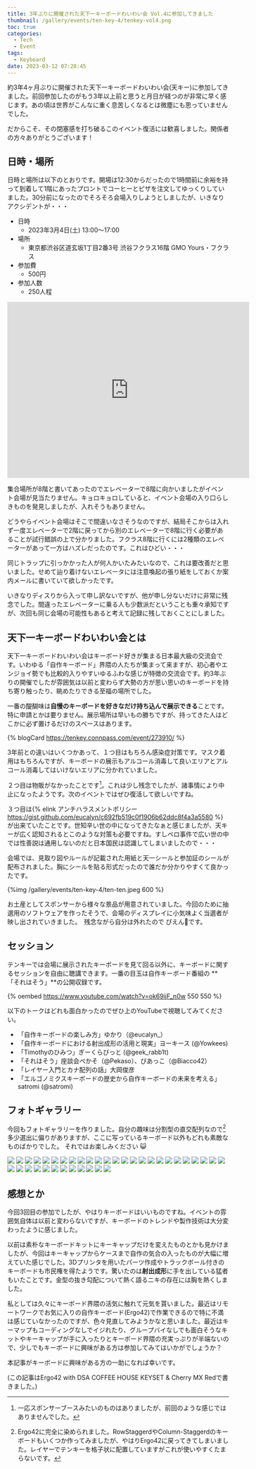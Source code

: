 ```yaml
---
title: 3年ぶりに開催された天下一キーボードわいわい会 Vol.4に参加してきました
thumbnail: /gallery/events/ten-key-4/tenkey-vol4.png
toc: true
categories:
  - Tech
  - Event
tags:
  - Keyboard
date: 2023-03-12 07:28:45
---
```


約3年4ヶ月ぶりに開催された天下一キーボードわいわい会(天キー)に参加してきました。前回参加したのがもう3年以上前と思うと月日が経つのが非常に早く感じます。あの頃は世界がこんなに重く息苦しくなるとは微塵にも思っていませんでした。

だからこそ、その閉塞感を打ち破るこのイベント復活には歓喜しました。関係者の方々ありがとうございます！

<!-- more -->

## 日時・場所

日時と場所は以下のとおりです。開場は12:30からだったので1時間前に余裕を持って到着して1階にあったプロントでコーヒーとピザを注文してゆっくりしていました。30分前になったのでそろそろ会場入りしようとしましたが、いきなりアクシデントが・・・

- 日時
  - 2023年3月4日(土) 13:00～17:00
- 場所
  - 東京都渋谷区道玄坂1丁目2番3号 渋谷フクラス16階 GMO Yours・フクラス
- 参加費
  - 500円
- 参加人数
  - 250人程

<iframe src="https://www.google.com/maps/embed?pb=!1m18!1m12!1m3!1d3241.7855653422034!2d139.6981227149654!3d35.657654480199795!2m3!1f0!2f0!3f0!3m2!1i1024!2i768!4f13.1!3m3!1m2!1s0x60188b347b56656d%3A0xcab99b519f5eca7a!2zR01PIFlvdXJzIOODleOCr-ODqeOCuQ!5e0!3m2!1sja!2sjp!4v1678584085224!5m2!1sja!2sjp" width="550" height="400" style="border:0;" allowfullscreen="" loading="lazy" referrerpolicy="no-referrer-when-downgrade"></iframe>

集合場所が8階と書いてあったのでエレベーターで8階に向かいましたがイベント会場が見当たりません。キョロキョロしていると、イベント会場の入り口らしきものを発見しましたが、入れそうもありません。

どうやらイベント会場はそこで間違いなさそうなのですが、結局そこからは入れず一度エレベーターで2階に戻ってから別のエレベーターで8階に行く必要があることが試行錯誤の上で分かりました。フクラス8階に行くには2種類のエレベーターがあって一方はハズレだったのです。これはひどい・・・

同じトラップに引っかかった人が何人かいたみたいなので、これは要改善だと思いました。せめて辿り着けないエレベータには注意喚起の張り紙をしておくか案内メールに書いていて欲しかったです。

いきなりディスりから入って申し訳ないですが、他が申し分ないだけに非常に残念でした。間違ったエレベーターに乗る人も少数派だということも重々承知ですが、次回も同じ会場の可能性もあると考えて記録に残しておくことにしました。


## 天下一キーボードわいわい会とは

天下一キーボードわいわい会はキーボード好きが集まる日本最大級の交流会です。いわゆる「自作キーボード」界隈の人たちが集まって来ますが、初心者やエンジョイ勢でも比較的入りやすいゆるふわな感じが特徴の交流会です。約3年ぶりの開催でしたが雰囲気は以前と変わらず大勢の方が思い思いのキーボードを持ち寄り触ったり、眺めたりできる至福の場所でした。

一番の醍醐味は**自慢のキーボードを好きなだけ持ち込んで展示できる**ことです。特に申請とかは要りません。展示場所は早いもの勝ちですが、持ってきた人はどこかに必ず置けるだけのスペースはあります。

{% blogCard https://tenkey.connpass.com/event/273910/ %}

3年前との違いはいくつかあって、１つ目はもちろん感染症対策です。マスク着用はもちろんですが、キーボードの展示もアルコール消毒して良いエリアとアルコール消毒してはいけないエリアに分かれていました。

２つ目は物販がなかったことです[^1]。これは少し残念でしたが、諸事情により中止になったようです。次のイベントではぜひ復活して欲しいですね。

３つ目は{% elink アンチハラスメントポリシー https://gist.github.com/eucalyn/c692fb519c0f1906b62ddc8f4a3a5580 %}が出来ていたことです。世知辛い世の中になってきたなぁと感じましたが、天キーが広く認知されるとこのような対策も必要ですね。すしペロ事件で広い世の中では性善説は通用しないのだと日本国民は認識してしまいましたので・・・

会場では、見取り図やルールが記載された用紙と天一シールと参加証のシールが配布されました。胸にシールを貼る形式だったので誰だか分かりやすくて良かったです。

{%img /gallery/events/ten-key-4/ten-ten.jpeg 600 %}

お土産としてスポンサーから様々な景品が用意されていました。今回のために抽選用のソフトウェアを作ったそうで、会場のディスプレイに小気味よく当選者が映し出されていきました。　残念ながら自分は外れたので ぴえん🥺です。

[^1]: 一応スポンサーブースみたいのものはありましたが、前回のような感じではありませんでした。

## セッション

テンキーでは会場に展示されたキーボードを見て回る以外に、キーボードに関するセッションを自由に聴講できます。一番の目玉は自作キーボード番組の **「それはそう」**の公開収録です。

{% oembed https://www.youtube.com/watch?v=ok69ijF_n0w 550 550 %}

以下のトークはどれも面白かったのでぜひ上のYouTubeで視聴してみてください。

- 「自作キーボードの楽しみ方」ゆかり（@eucalyn_）
- 「自作キーボードにおける射出成形の活用と現実」ヨーキース (@Yowkees)
- 「Timothyのひみつ」ぎーくらびっと (@geek_rabb1t)
- 「それはそう」座談会ぺかそ（@Pekaso）、びあっこ（@Biacco42）
- 「レイヤー入門とカナ配列の話」大岡俊彦
- 「エルゴノミクスキーボードの歴史から自作キーボードの未来を考える」satromi (@satromi)

## フォトギャラリー

今回もフォトギャラリーを作りました。自分の趣味は分割型の直交配列なので[^2]多少選出に偏りがありますが、ここに写っているキーボード以外もどれも素敵なものばかりでした。
それではお楽しみください :smiley_cat:

[^2]: Ergo42に完全に染められました。RowStaggerdやColumn-Staggerdのキーボードもいくつか作ってみましたが、やはりErgo42に戻ってきてしまいました。レイヤーでテンキーを格子状に配置していますがこれが使いやすくたまらないです。

<div class="justified-gallery">

![](/gallery/events/ten-key-4/tenkey-1.jpeg)
![](/gallery/events/ten-key-4/tenkey-2.jpeg)
![](/gallery/events/ten-key-4/tenkey-3.jpeg)
![](/gallery/events/ten-key-4/tenkey-4.jpeg)
![](/gallery/events/ten-key-4/tenkey-5.jpeg)
![](/gallery/events/ten-key-4/tenkey-6.jpeg)
![](/gallery/events/ten-key-4/tenkey-7.jpeg)
![](/gallery/events/ten-key-4/tenkey-8.jpeg)
![](/gallery/events/ten-key-4/tenkey-9.jpeg)
![](/gallery/events/ten-key-4/tenkey-10.jpeg)
![](/gallery/events/ten-key-4/tenkey-11.jpeg)
![](/gallery/events/ten-key-4/tenkey-12.jpeg)
![](/gallery/events/ten-key-4/tenkey-13.jpeg)
![](/gallery/events/ten-key-4/tenkey-14.jpeg)
![](/gallery/events/ten-key-4/tenkey-15.jpeg)
![](/gallery/events/ten-key-4/tenkey-16.jpeg)
![](/gallery/events/ten-key-4/tenkey-17.jpeg)
![](/gallery/events/ten-key-4/tenkey-18.jpeg)
![](/gallery/events/ten-key-4/tenkey-19.jpeg)
![](/gallery/events/ten-key-4/tenkey-20.jpeg)
![](/gallery/events/ten-key-4/tenkey-21.jpeg)
![](/gallery/events/ten-key-4/tenkey-22.jpeg)
![](/gallery/events/ten-key-4/tenkey-23.jpeg)
![](/gallery/events/ten-key-4/tenkey-24.jpeg)
![](/gallery/events/ten-key-4/tenkey-25.jpeg)
![](/gallery/events/ten-key-4/tenkey-26.jpeg)
![](/gallery/events/ten-key-4/tenkey-27.jpeg)
![](/gallery/events/ten-key-4/tenkey-28.jpeg)
![](/gallery/events/ten-key-4/tenkey-29.jpeg)
![](/gallery/events/ten-key-4/tenkey-30.jpeg)
![](/gallery/events/ten-key-4/tenkey-31.jpeg)
![](/gallery/events/ten-key-4/tenkey-32.jpeg)
![](/gallery/events/ten-key-4/tenkey-33.jpeg)
![](/gallery/events/ten-key-4/tenkey-34.jpeg)
![](/gallery/events/ten-key-4/tenkey-35.jpeg)
![](/gallery/events/ten-key-4/tenkey-36.jpeg)
![](/gallery/events/ten-key-4/tenkey-37.jpeg)

</div>

## 感想とか

今回3回目の参加でしたが、やはりキーボードはいいものですね。イベントの雰囲気自体は以前と変わらないですが、キーボードのトレンドや製作技術は大分変わったように感じました。

以前は素朴なキーボードキットにキーキャップだけを変えたものとかも見かけましたが、今回はキーキャップからケースまで自作の気合の入ったものが大幅に増えていた感じでした。3Dプリンタを用いたパーツ作成やトラックボール付きのキーボードも市民権を得たようです。驚いたのは**射出成形**に手を出している猛者もいたことです。金型の抜き勾配について熱く語るニキの存在には胸を熱くしました。

私としては久々にキーボード界隈の活気に触れて元気を貰いました。最近はリモートワークでお気に入りの自作キーボード(Ergo42)で作業できるので特に不満は感じていなかったのですが、色々見直してみようかなと思いました。最近はキーマップもコーディングなしでイジれたり、グループバイなしでも面白そうなキットやキーキャップが手に入ったりとキーボード界隈の充実っぷりが半端ないので、少しでもキーボードに興味がある方は参加してみてはいかがでしょうか？

本記事がキーボードに興味がある方の一助になれば幸いです。

(この記事はErgo42 with DSA COFFEE HOUSE KEYSET & Cherry MX Redで書きました。)
